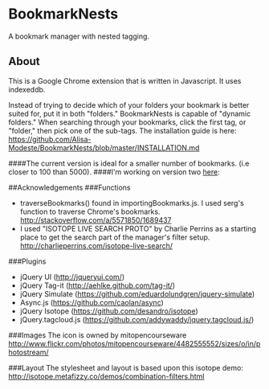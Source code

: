 BookmarkNests
=============

A bookmark manager with nested tagging.

About
-----
This is a Google Chrome extension that is written in Javascript. It uses indexeddb.

Instead of trying to decide which of your folders your bookmark is better suited for, put it in both "folders." BookmarkNests is capable of "dynamic folders." When searching through your bookmarks, click the first tag, or "folder," then pick one of the sub-tags. The installation guide is here: https://github.com/Alisa-Modeste/BookmarkNests/blob/master/INSTALLATION.md

####The current version is ideal for a smaller number of bookmarks. (i.e closer to 100 than 5000).
####I'm working on version two [here](https://github.com/Alisa-Modeste/BookmarkNests/tree/using_unique_index):

##Acknowledgements
###Functions
- traverseBookmarks() found in importingBookmarks.js. I used serg's function to traverse Chrome's bookmarks. http://stackoverflow.com/a/5571850/1689437
- I used "ISOTOPE LIVE SEARCH PROTO" by Charlie Perrins as a starting place to get the search part of the manager's filter setup. http://charlieperrins.com/isotope-live-search/

###Plugins
- jQuery UI (http://jqueryui.com/)
- jQuery Tag-it (http://aehlke.github.com/tag-it/)
- jQuery Simulate (https://github.com/eduardolundgren/jquery-simulate)
- Async.js (https://github.com/caolan/async)
- jQuery Isotope (https://github.com/desandro/isotope)
- jQuery.tagcloud.js (https://github.com/addywaddy/jquery.tagcloud.js/)

###Images
The icon is owned by mitopencourseware http://www.flickr.com/photos/mitopencourseware/4482555552/sizes/o/in/photostream/

###Layout
The stylesheet and layout is based upon this isotope demo: http://isotope.metafizzy.co/demos/combination-filters.html

